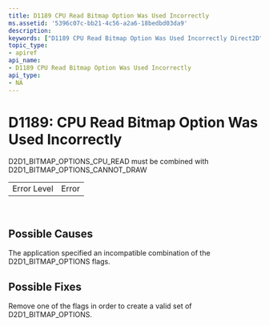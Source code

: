 ```yaml
---
title: D1189 CPU Read Bitmap Option Was Used Incorrectly
ms.assetid: '5396c07c-bb21-4c56-a2a6-18bedbd03da9'
description: 
keywords: ["D1189 CPU Read Bitmap Option Was Used Incorrectly Direct2D"]
topic_type:
- apiref
api_name:
- D1189 CPU Read Bitmap Option Was Used Incorrectly
api_type:
- NA
---
```


# D1189: CPU Read Bitmap Option Was Used Incorrectly

D2D1\_BITMAP\_OPTIONS\_CPU\_READ must be combined with D2D1\_BITMAP\_OPTIONS\_CANNOT\_DRAW



|             |       |
|-------------|-------|
| Error Level | Error |



 

## Possible Causes

The application specified an incompatible combination of the D2D1\_BITMAP\_OPTIONS flags.

## Possible Fixes

Remove one of the flags in order to create a valid set of D2D1\_BITMAP\_OPTIONS.

 

 




